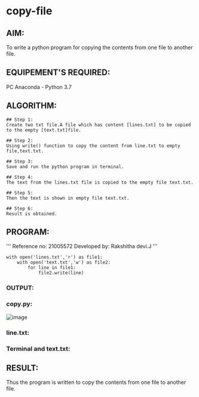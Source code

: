 # copy-file
## AIM:
To write a python program for copying the contents from one file to another file.
## EQUIPEMENT'S REQUIRED: 
PC
Anaconda - Python 3.7
## ALGORITHM: 
```
## Step 1:
Create two txt file.A file which has content [lines.txt] to be copied to the empty [text.txt]file.

## Step 2:
Using write() function to copy the content from line.txt to empty file,text.txt.

## Step 3:
Save and run the python program in terminal.

## Step 4:
The text from the lines.txt file is copied to the empty file text.txt.

## Step 5:
Then the text is shown in empty file text.txt.

## Step 6:
Result is obtained.
```
## PROGRAM:
'''
Reference no: 21005572
Developed by: Rakshitha devi.J
'''
```
with open('lines.txt','r') as file1:
    with open('text.txt','w') as file2:
        for line in file1:
            file2.write(line)
```
### OUTPUT:
### copy.py:
![image](https://user-images.githubusercontent.com/94165326/153892248-d0e339b6-b30b-4a82-8c2a-a580e01f4198.png)



### line.txt:

### Terminal and text.txt:



## RESULT:
Thus the program is written to copy the contents from one file to another file.
